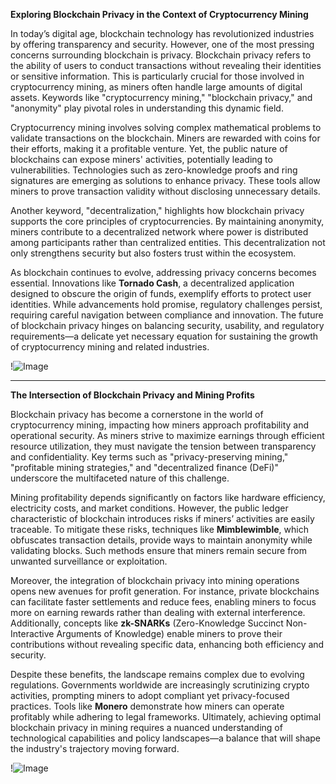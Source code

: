 **Exploring Blockchain Privacy in the Context of Cryptocurrency Mining**

In today’s digital age, blockchain technology has revolutionized industries by offering transparency and security. However, one of the most pressing concerns surrounding blockchain is privacy. Blockchain privacy refers to the ability of users to conduct transactions without revealing their identities or sensitive information. This is particularly crucial for those involved in cryptocurrency mining, as miners often handle large amounts of digital assets. Keywords like "cryptocurrency mining," "blockchain privacy," and "anonymity" play pivotal roles in understanding this dynamic field.

Cryptocurrency mining involves solving complex mathematical problems to validate transactions on the blockchain. Miners are rewarded with coins for their efforts, making it a profitable venture. Yet, the public nature of blockchains can expose miners' activities, potentially leading to vulnerabilities. Technologies such as zero-knowledge proofs and ring signatures are emerging as solutions to enhance privacy. These tools allow miners to prove transaction validity without disclosing unnecessary details. 

Another keyword, "decentralization," highlights how blockchain privacy supports the core principles of cryptocurrencies. By maintaining anonymity, miners contribute to a decentralized network where power is distributed among participants rather than centralized entities. This decentralization not only strengthens security but also fosters trust within the ecosystem.

As blockchain continues to evolve, addressing privacy concerns becomes essential. Innovations like **Tornado Cash**, a decentralized application designed to obscure the origin of funds, exemplify efforts to protect user identities. While advancements hold promise, regulatory challenges persist, requiring careful navigation between compliance and innovation. The future of blockchain privacy hinges on balancing security, usability, and regulatory requirements—a delicate yet necessary equation for sustaining the growth of cryptocurrency mining and related industries.

!![Image](https://github.com/user-attachments/assets/b6e7b7a2-655e-4d44-8baa-20c566a3cb65)

---

**The Intersection of Blockchain Privacy and Mining Profits**

Blockchain privacy has become a cornerstone in the world of cryptocurrency mining, impacting how miners approach profitability and operational security. As miners strive to maximize earnings through efficient resource utilization, they must navigate the tension between transparency and confidentiality. Key terms such as "privacy-preserving mining," "profitable mining strategies," and "decentralized finance (DeFi)" underscore the multifaceted nature of this challenge.

Mining profitability depends significantly on factors like hardware efficiency, electricity costs, and market conditions. However, the public ledger characteristic of blockchain introduces risks if miners’ activities are easily traceable. To mitigate these risks, techniques like **Mimblewimble**, which obfuscates transaction details, provide ways to maintain anonymity while validating blocks. Such methods ensure that miners remain secure from unwanted surveillance or exploitation.

Moreover, the integration of blockchain privacy into mining operations opens new avenues for profit generation. For instance, private blockchains can facilitate faster settlements and reduce fees, enabling miners to focus more on earning rewards rather than dealing with external interference. Additionally, concepts like **zk-SNARKs** (Zero-Knowledge Succinct Non-Interactive Arguments of Knowledge) enable miners to prove their contributions without revealing specific data, enhancing both efficiency and security.

Despite these benefits, the landscape remains complex due to evolving regulations. Governments worldwide are increasingly scrutinizing crypto activities, prompting miners to adopt compliant yet privacy-focused practices. Tools like **Monero** demonstrate how miners can operate profitably while adhering to legal frameworks. Ultimately, achieving optimal blockchain privacy in mining requires a nuanced understanding of technological capabilities and policy landscapes—a balance that will shape the industry's trajectory moving forward.

!![Image](https://github.com/user-attachments/assets/b6e7b7a2-655e-4d44-8baa-20c566a3cb65)